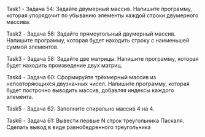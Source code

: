 Task1 - Задача 54: Задайте двумерный массив. Напишите программу, которая упорядочит по убыванию элементы каждой строки двумерного массива.

Task2 - Задача 56: Задайте прямоугольный двумерный массив. Напишите программу, которая будет находить строку с наименьшей суммой элементов.

Task3 - Задача 58: Задайте две матрицы. Напишите программу, которая будет находить произведение двух матриц.

Task4 - Задача 60: Сформируйте трёхмерный массив из неповторяющихся двузначных чисел. Напишите программу, которая будет построчно выводить массив,
добавляя индексы каждого элемента.

Task5 - Задача 62: Заполните спирально массив 4 на 4.

Task6 - Задача 61: Вывести первые N строк треугольника Паскаля. Сделать вывод в виде равнобедренного треугольника
